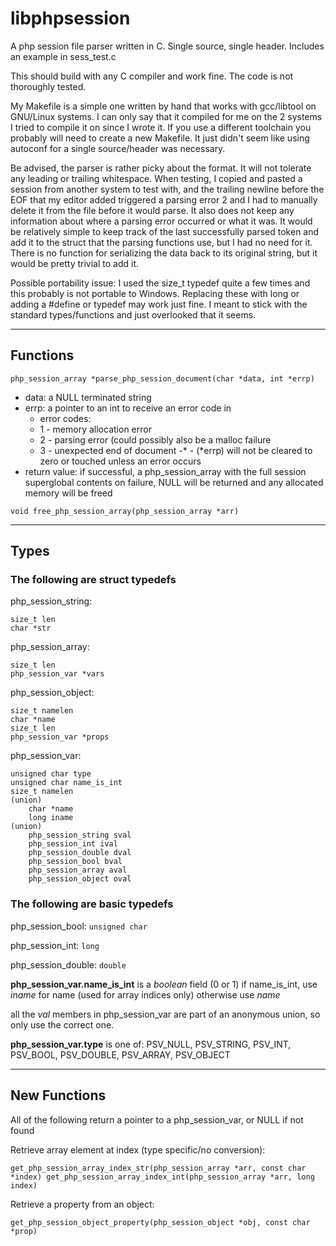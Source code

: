 # libphpsession

A php session file parser written in C.
Single source, single header.  Includes an example in sess_test.c

This should build with any C compiler and work fine.
The code is not thoroughly tested.

My Makefile is a simple one written by hand that works with gcc/libtool on GNU/Linux systems.  I
can only say that it compiled for me on the 2 systems I tried to compile it on since I wrote it.
If you use a different toolchain you probably will need to create a new Makefile.  It just didn't
seem like using autoconf for a single source/header was necessary.

Be advised, the parser is rather picky about the format.  It will not tolerate any leading or
trailing whitespace.  When testing, I copied and pasted a session from another system to test
with, and the trailing newline before the EOF that my editor added triggered a parsing error 2
and I had to manually delete it from the file before it would parse.  It also does not keep any
information about where a parsing error occurred or what it was.  It would be relatively simple
to keep track of the last successfully parsed token and add it to the struct that the parsing
functions use, but I had no need for it.  There is no function for serializing the data back to
its original string, but it would be pretty trivial to add it.

Possible portability issue: I used the size_t typedef quite a few times and this probably is
not portable to Windows.  Replacing these with long or adding a #define or typedef may work
just fine.  I meant to stick with the standard types/functions and just overlooked that it seems.

----------
## Functions

``php_session_array *parse_php_session_document(char *data, int *errp)``
  - data: a NULL terminated string
  - errp: a pointer to an int to receive an error code in
    - error codes:    
    - 1 - memory allocation error
    - 2 - parsing error (could possibly also be a malloc failure
    - 3 - unexpected end of document
    -\* - (\*errp) will not be cleared to zero or touched unless an error occurs
  - return value: if successful, a php_session_array with the full session superglobal contents
                on failure, NULL will be returned and any allocated memory will be freed

``
void free_php_session_array(php_session_array *arr)
``

----------
## Types

### The following are struct typedefs

php_session_string:

    size_t len
    char *str


php_session_array:

    size_t len
    php_session_var *vars


php_session_object:

    size_t namelen
    char *name
    size_t len
    php_session_var *props


php_session_var:

    unsigned char type
    unsigned char name_is_int
    size_t namelen
    (union)
        char *name
        long iname
    (union)
        php_session_string sval
        php_session_int ival
        php_session_double dval
        php_session_bool bval
        php_session_array aval
        php_session_object oval

### The following are basic typedefs
php_session_bool: ``unsigned char``

php_session_int: ``long``

php_session_double: ``double``


**php_session_var.name_is_int** is a *boolean* field (0 or 1)
if name_is_int, use *iname* for name (used for array indices only)
otherwise use *name*

all the *val* members in php_session_var are part of an anonymous union, so only use the correct one.

**php_session_var.type** is one of: PSV_NULL, PSV_STRING, PSV_INT, PSV_BOOL, PSV_DOUBLE, PSV_ARRAY, PSV_OBJECT

----------
## New Functions 

All of the following return a pointer to a php_session_var, or NULL if not found

Retrieve array element at index (type specific/no conversion):

``
get_php_session_array_index_str(php_session_array *arr, const char *index)
get_php_session_array_index_int(php_session_array *arr, long index)
``

Retrieve a property from an object:

``
get_php_session_object_property(php_session_object *obj, const char *prop)
``

